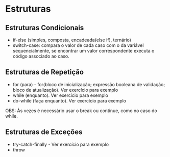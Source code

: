 # Estruturas 

## Estruturas Condicionais 

- if-else (simples, composta, encadeada(else if), ternário)
- switch-case: compara o valor de cada caso com o da variável sequencialmente, se encontrar um valor correspondente executa o código associado ao caso.

## Estruturas de Repetição

- for (para) - for(bloco de inicialização; expressão booleana de validação; bloco de atualização). Ver exercício para exemplo
- while (enquanto). Ver exercício para exemplo
- do-while (faça enquanto). Ver exercício para exemplo

OBS: Às vezes é necessário usar o break ou continue, como no caso do while.

## Estruturas de Exceções

- try-catch-finally - Ver exercício para exemplo
- throw

